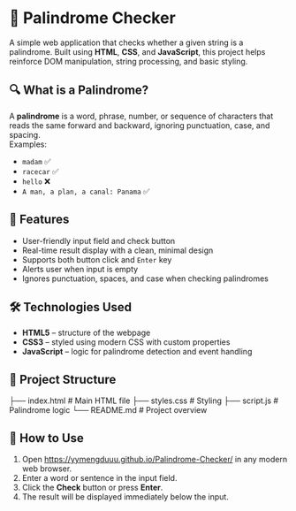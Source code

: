 # 🧪 Palindrome Checker

A simple web application that checks whether a given string is a palindrome. Built using **HTML**, **CSS**, and **JavaScript**, this project helps reinforce DOM manipulation, string processing, and basic styling.

## 🔍 What is a Palindrome?

A **palindrome** is a word, phrase, number, or sequence of characters that reads the same forward and backward, ignoring punctuation, case, and spacing.  
Examples:  
- `madam` ✅  
- `racecar` ✅  
- `hello` ❌  
- `A man, a plan, a canal: Panama` ✅

## 🚀 Features

- User-friendly input field and check button
- Real-time result display with a clean, minimal design
- Supports both button click and `Enter` key
- Alerts user when input is empty
- Ignores punctuation, spaces, and case when checking palindromes

## 🛠️ Technologies Used

- **HTML5** – structure of the webpage
- **CSS3** – styled using modern CSS with custom properties
- **JavaScript** – logic for palindrome detection and event handling

## 📂 Project Structure
├── index.html          # Main HTML file
├── styles.css          # Styling
├── script.js           # Palindrome logic
└── README.md           # Project overview

## 🔧 How to Use

1. Open https://yymengduuu.github.io/Palindrome-Checker/ in any modern web browser.
2. Enter a word or sentence in the input field.
3. Click the **Check** button or press **Enter**.
4. The result will be displayed immediately below the input.
